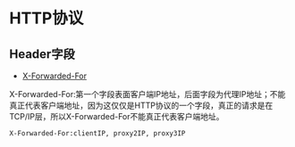 # HTTP协议

## Header字段
* [X-Forwarded-For](https://developer.mozilla.org/en-US/docs/Web/HTTP/Headers/X-Forwarded-For)

X-Forwarded-For:第一个字段表面客户端IP地址，后面字段为代理IP地址；不能真正代表客户端地址，因为这仅仅是HTTP协议的一个字段，真正的请求是在TCP/IP层，所以X-Forwarded-For不能真正代表客户端地址。

```
X-Forwarded-For:clientIP, proxy2IP, proxy3IP
```

<DocsAD/>
